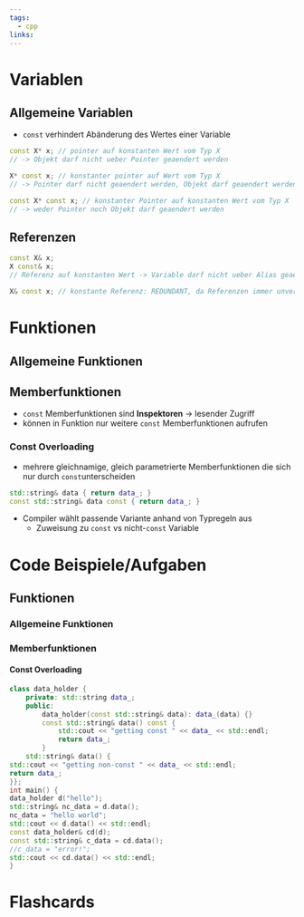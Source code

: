 ```yaml
---
tags:
  - cpp
links:
---
```

# Variablen
## Allgemeine Variablen
- `const` verhindert Abänderung des Wertes einer Variable
```cpp
const X* x; // pointer auf konstanten Wert vom Typ X
// -> Objekt darf nicht ueber Pointer geaendert werden

X* const x; // konstanter pointer auf Wert vom Typ X
// -> Pointer darf nicht geaendert werden, Objekt darf geaendert werden

const X* const x; // konstanter Pointer auf konstanten Wert vom Typ X
// -> weder Pointer noch Objekt darf geaendert werden
```
## Referenzen
```cpp
const X& x;
X const& x;
// Referenz auf konstanten Wert -> Variable darf nicht ueber Alias geaendert werden

X& const x; // konstante Referenz: REDUNDANT, da Referenzen immer unveraenderlich sind
```
# Funktionen
## Allgemeine Funktionen
## Memberfunktionen
- `const` Memberfunktionen sind **Inspektoren** -> lesender Zugriff
- können in Funktion nur weitere `const` Memberfunktionen aufrufen
### Const Overloading
- mehrere gleichnamige, gleich parametrierte Memberfunktionen die sich nur durch `const`unterscheiden
```cpp
std::string& data { return data_; }
const std::string& data const { return data_; }
```
- Compiler wählt passende Variante anhand von Typregeln aus
	- Zuweisung zu `const` vs nicht-`const` Variable
# Code Beispiele/Aufgaben
## Funktionen
### Allgemeine Funktionen
### Memberfunktionen
#### Const Overloading
```cpp
class data_holder {
	private: std::string data_;
	public:
		data_holder(const std::string& data): data_(data) {}
		const std::string& data() const {
			std::cout << "getting const " << data_ << std::endl;
			return data_;
		}
	std::string& data() {
std::cout << "getting non-const " << data_ << std::endl;
return data_;
}};
int main() {
data_holder d("hello");
std::string& nc_data = d.data();
nc_data = "hello world";
std::cout << d.data() << std::endl;
const data_holder& cd(d);
const std::string& c_data = cd.data();
//c_data = "error!";
std::cout << cd.data() << std::endl;
}
```
# Flashcards
